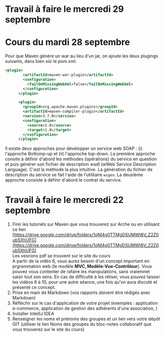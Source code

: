
# Travail à faire le mercredi 29 septembre



# Cours du mardi 28 septembre 


Pour que Maven génère un war au lieu d'un jar, on ajoute les deux plugings suivants, dans bien sûr le pom.xml.  

```xml 
<plugin>
        <artifactId>maven-war-plugin</artifactId>
        <configuration>
          <failOnMissingWebXml>false</failOnMissingWebXml>
        </configuration>
      </plugin>

      <plugin>
        <groupId>org.apache.maven.plugins</groupId>
        <artifactId>maven-compiler-plugin</artifactId>
        <version>3.7.0</version>
        <configuration>
          <source>1.8</source>
          <target>1.8</target>
        </configuration>
      </plugin>
```


Il existe deux approches pour développer un service web SOAP : (i) l'approche Bottomp-up et (ii) l'approche top-down. La première approche consite à définir d'abord les méthodes (opérations) du service en question et puis générer son fichier de description wsdl (wWeb Service Description Language). C'est la méthode la plus intuitive. La génération du fichier de description du service se fait l'aide de l'utilitaire ``wsgen``.  La deuxième approche consiste à définir d'abord  le contrat du service. 


# Travail à faire le mercredi 22 septembre 

1. Finir les tutoriels sur Maven que vous trouverez sur Arche ou en utilisant ce lien [https://drive.google.com/drive/folders/1oNl4g0TTMgDSUMWt8V_Z2Z0ubSXtjUFG](https://drive.google.com/drive/folders/1oNl4g0TTMgDSUMWt8V_Z2Z0ubSXtjUFG) <br>
Les vesrions pdf se trouvent sur le site du cours <br> A partir de la vidéo 6, vous aurez besoin d'un concept important en prgrammation web (le modèle **MVC, Modèle-Vue-Contrôleur**). Vous pouvez vous contenter de rafaire les manipulations, sans vraiemnet saisir tout son sens. En cas de difficulté à les réliser, vous pouvez laisser les vidéos 6 à 10, pour une autre séance, une fois qu'on aura discuté et présenté ce concept.  
2. Prise en main de Markdown (vos rapports doivent être rédigés avec Markdown)
3. Réfléchir sur le cas d'application de votre projet (exemples : application e-commerce, application de gestion des adhérents d'une association,  )
5. Installer IntelliJ IDEA
6. Renseigner les noms et prénoms des groupes et un lien vers votre dépôt GIT (utiliser le lien Noms des groupes du bloc-notes collaboratif que vous trouverez sur le site du cours)

